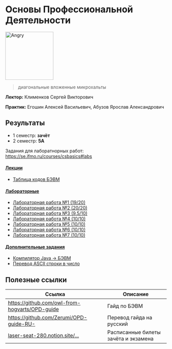 # Основы Профессиональной Деятельности

<img alt="Angry" src="https://github.com/maxbarsukov/itmo/blob/master/.docs/angry2.gif" height="150">

> диагональные вложенные микрохальты

**Лектор:** Клименков Сергей Викторович

**Практик:** Егошин Алексей Васильевич, Абузов Ярослав Александрович

## Результаты

- 1 семестр: **зачёт**
- 2 семестр: **5A**

Задания для лаборатнорных работ: https://se.ifmo.ru/courses/csbasics#labs

#### [Лекции](./%D0%BB%D0%B5%D0%BA%D1%86%D0%B8%D0%B8)
- [Таблица кодов БЭВМ](./%D0%BB%D0%B5%D0%BA%D1%86%D0%B8%D0%B8/%D0%A2%D0%B0%D0%B1%D0%BB%D0%B8%D1%86%D0%B0%20%D0%BA%D0%BE%D0%B4%D0%BE%D0%B2%20%D0%91%D0%AD%D0%92%D0%9C.pdf)

#### [Лабораторные](./%D0%BB%D0%B0%D0%B1%D0%BE%D1%80%D0%B0%D1%82%D0%BE%D1%80%D0%BD%D1%8B%D0%B5)

- [Лабораторная работа №1 (19/20)](./%D0%BB%D0%B0%D0%B1%D0%BE%D1%80%D0%B0%D1%82%D0%BE%D1%80%D0%BD%D1%8B%D0%B5/lab1)
- [Лабораторная работа №2 (20/20)](./%D0%BB%D0%B0%D0%B1%D0%BE%D1%80%D0%B0%D1%82%D0%BE%D1%80%D0%BD%D1%8B%D0%B5/lab2)
- [Лабораторная работа №3 (9.5/10)](./%D0%BB%D0%B0%D0%B1%D0%BE%D1%80%D0%B0%D1%82%D0%BE%D1%80%D0%BD%D1%8B%D0%B5/lab3)
- [Лабораторная работа №4 (10/10)](./%D0%BB%D0%B0%D0%B1%D0%BE%D1%80%D0%B0%D1%82%D0%BE%D1%80%D0%BD%D1%8B%D0%B5/lab4)
- [Лабораторная работа №5 (10/10)](./%D0%BB%D0%B0%D0%B1%D0%BE%D1%80%D0%B0%D1%82%D0%BE%D1%80%D0%BD%D1%8B%D0%B5/lab5)
- [Лабораторная работа №6 (10/10)](./%D0%BB%D0%B0%D0%B1%D0%BE%D1%80%D0%B0%D1%82%D0%BE%D1%80%D0%BD%D1%8B%D0%B5/lab6)
- [Лабораторная работа №7 (10/10)](./%D0%BB%D0%B0%D0%B1%D0%BE%D1%80%D0%B0%D1%82%D0%BE%D1%80%D0%BD%D1%8B%D0%B5/lab7)

#### [Дополнительные задания](./%D0%B4%D0%BE%D0%BF)

- [Компилятор Java → БЭВМ](https://github.com/itmo-corp/jbevm)
- [Перевод ASCII строки в число](./%D0%B4%D0%BE%D0%BF/%D0%BF%D0%B5%D1%80%D0%B5%D0%B2%D0%BE%D0%B4%20%D1%81%D1%82%D1%80%D0%BE%D0%BA%D0%B8%20%D0%B2%20%D1%87%D0%B8%D1%81%D0%BB%D0%BE.basm_mod)


## Полезные ссылки

| Ссылка | Описание |
| --- | --- |
| https://github.com/owl-from-hogvarts/OPD-guide | Гайд по БЭВМ |
| https://github.com/Zerumi/OPD-guide-RU- | Перевод гайда на русский |
| [laser-seat-280.notion.site/...](https://laser-seat-280.notion.site/5c785e34e46e404abe56c8632b546ab5) | Расписанные билеты зачёта и экзамена |
